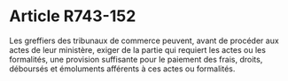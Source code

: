 # Article R743-152

Les greffiers des tribunaux de commerce peuvent, avant de procéder aux actes de leur ministère, exiger de la partie qui requiert les actes ou les formalités, une provision suffisante pour le paiement des frais, droits, déboursés et émoluments afférents à ces actes ou formalités.
